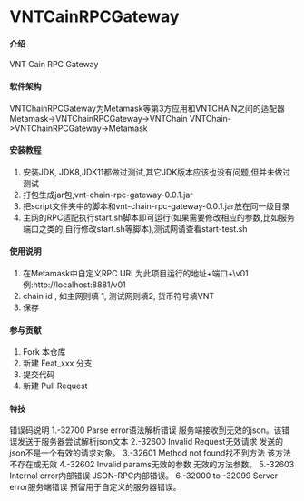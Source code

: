 # VNTCainRPCGateway

#### 介绍
VNT Cain RPC Gateway

#### 软件架构
VNTChainRPCGateway为Metamask等第3方应用和VNTCHAIN之间的适配器
Metamask->VNTChainRPCGateway->VNTChain
VNTChain->VNTChainRPCGateway->Metamask


#### 安装教程

1.  安装JDK, JDK8,JDK11都做过测试,其它JDK版本应该也没有问题,但并未做过测试
2.  打包生成jar包,vnt-chain-rpc-gateway-0.0.1.jar
3.  把script文件夹中的脚本和vnt-chain-rpc-gateway-0.0.1.jar放在同一级目录
4.  主网的RPC适配执行start.sh脚本即可运行(如果需要修改相应的参数,比如服务端口之类的,自行修改start.sh等脚本),测试网请查看start-test.sh

#### 使用说明

1.  在Metamask中自定义RPC URL为此项目运行的地址+端口+\v01 例:http://localhost:8881/v01
2.  chain id , 如主网则填 1, 测试网则填2, 货币符号填VNT
3.  保存

#### 参与贡献

1.  Fork 本仓库
2.  新建 Feat_xxx 分支
3.  提交代码
4.  新建 Pull Request


#### 特技

错误码说明
1.-32700	Parse error语法解析错误	服务端接收到无效的json。该错误发送于服务器尝试解析json文本
2.-32600	Invalid Request无效请求	发送的json不是一个有效的请求对象。
3.-32601	Method not found找不到方法	该方法不存在或无效
4.-32602	Invalid params无效的参数	无效的方法参数。
5.-32603	Internal error内部错误	JSON-RPC内部错误。
6.-32000 to -32099	Server error服务端错误	预留用于自定义的服务器错误。
